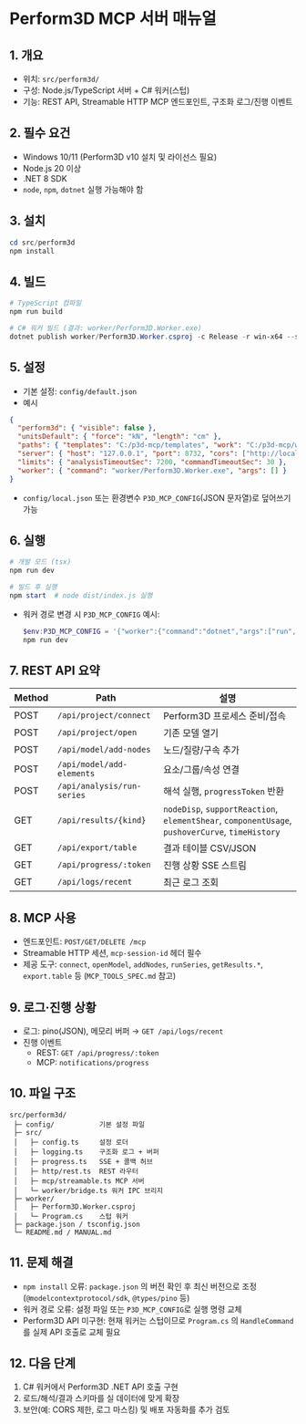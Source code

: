﻿# Perform3D MCP 서버 매뉴얼

## 1. 개요
- 위치: `src/perform3d/`
- 구성: Node.js/TypeScript 서버 + C# 워커(스텁)
- 기능: REST API, Streamable HTTP MCP 엔드포인트, 구조화 로그/진행 이벤트

## 2. 필수 요건
- Windows 10/11 (Perform3D v10 설치 및 라이선스 필요)
- Node.js 20 이상
- .NET 8 SDK
- `node`, `npm`, `dotnet` 실행 가능해야 함

## 3. 설치
```powershell
cd src/perform3d
npm install
```

## 4. 빌드
```powershell
# TypeScript 컴파일
npm run build

# C# 워커 빌드 (결과: worker/Perform3D.Worker.exe)
dotnet publish worker/Perform3D.Worker.csproj -c Release -r win-x64 --self-contained false -o worker
```

## 5. 설정
- 기본 설정: `config/default.json`
- 예시
```json
{
  "perform3d": { "visible": false },
  "unitsDefault": { "force": "kN", "length": "cm" },
  "paths": { "templates": "C:/p3d-mcp/templates", "work": "C:/p3d-mcp/work" },
  "server": { "host": "127.0.0.1", "port": 8732, "cors": ["http://localhost:3000"] },
  "limits": { "analysisTimeoutSec": 7200, "commandTimeoutSec": 30 },
  "worker": { "command": "worker/Perform3D.Worker.exe", "args": [] }
}
```
- `config/local.json` 또는 환경변수 `P3D_MCP_CONFIG`(JSON 문자열)로 덮어쓰기 가능

## 6. 실행
```powershell
# 개발 모드 (tsx)
npm run dev

# 빌드 후 실행
npm start  # node dist/index.js 실행
```
- 워커 경로 변경 시 `P3D_MCP_CONFIG` 예시:
  ```powershell
  $env:P3D_MCP_CONFIG = '{"worker":{"command":"dotnet","args":["run","--project","worker/Perform3D.Worker.csproj"]}}'
  npm run dev
  ```

## 7. REST API 요약
| Method | Path | 설명 |
|--------|------|------|
| POST | `/api/project/connect` | Perform3D 프로세스 준비/접속 |
| POST | `/api/project/open` | 기존 모델 열기 |
| POST | `/api/model/add-nodes` | 노드/질량/구속 추가 |
| POST | `/api/model/add-elements` | 요소/그룹/속성 연결 |
| POST | `/api/analysis/run-series` | 해석 실행, `progressToken` 반환 |
| GET  | `/api/results/{kind}` | `nodeDisp`, `supportReaction`, `elementShear`, `componentUsage`, `pushoverCurve`, `timeHistory` |
| GET  | `/api/export/table` | 결과 테이블 CSV/JSON |
| GET  | `/api/progress/:token` | 진행 상황 SSE 스트림 |
| GET  | `/api/logs/recent` | 최근 로그 조회 |

## 8. MCP 사용
- 엔드포인트: `POST/GET/DELETE /mcp`
- Streamable HTTP 세션, `mcp-session-id` 헤더 필수
- 제공 도구: `connect`, `openModel`, `addNodes`, `runSeries`, `getResults.*`, `export.table` 등 (`MCP_TOOLS_SPEC.md` 참고)

## 9. 로그·진행 상황
- 로그: pino(JSON), 메모리 버퍼 → `GET /api/logs/recent`
- 진행 이벤트
  - REST: `GET /api/progress/:token`
  - MCP: `notifications/progress`

## 10. 파일 구조
```
src/perform3d/
 ├─ config/           기본 설정 파일
 ├─ src/
 │   ├─ config.ts     설정 로더
 │   ├─ logging.ts    구조화 로그 + 버퍼
 │   ├─ progress.ts   SSE + 콜백 허브
 │   ├─ http/rest.ts  REST 라우터
 │   ├─ mcp/streamable.ts MCP 서버
 │   └─ worker/bridge.ts 워커 IPC 브리지
 ├─ worker/
 │   ├─ Perform3D.Worker.csproj
 │   └─ Program.cs    스텁 워커
 ├─ package.json / tsconfig.json
 └─ README.md / MANUAL.md
```

## 11. 문제 해결
- `npm install` 오류: `package.json` 의 버전 확인 후 최신 버전으로 조정 (`@modelcontextprotocol/sdk`, `@types/pino` 등)
- 워커 경로 오류: 설정 파일 또는 `P3D_MCP_CONFIG`로 실행 명령 교체
- Perform3D API 미구현: 현재 워커는 스텁이므로 `Program.cs` 의 `HandleCommand` 를 실제 API 호출로 교체 필요

## 12. 다음 단계
1. C# 워커에서 Perform3D .NET API 호출 구현
2. 로드/해석/결과 스키마를 실 데이터에 맞게 확장
3. 보안(예: CORS 제한, 로그 마스킹) 및 배포 자동화를 추가 검토
